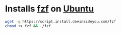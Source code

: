 # Installs [fzf](https://github.com/junegunn/fzf) on [Ubuntu](https://www.ubuntu.com/)

```bash
wget -q https://script.install.devinsideyou.com/fzf
chmod +x fzf && ./fzf
```
